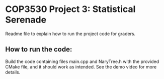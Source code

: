 <H1> COP3530 Project 3: Statistical Serenade </h1>
Readme file to explain how to run the project code for graders.

## How to run the code:

Build the code containing files main.cpp and NaryTree.h with the provided CMake file, and it should work as intended. See the demo video for more details.
